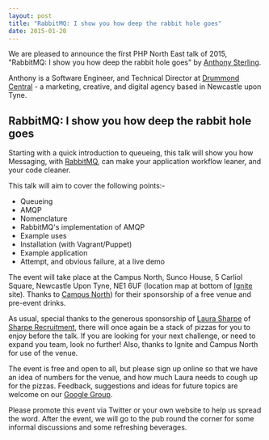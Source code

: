 ```yaml
---
layout: post
title: "RabbitMQ: I show you how deep the rabbit hole goes"
date: 2015-01-20
---
```


We are pleased to announce the first PHP North East talk of 2015, "RabbitMQ: I show you how deep the rabbit hole goes" by [Anthony Sterling][1].

Anthony is a Software Engineer, and Technical Director at [Drummond Central][2] - a marketing, creative, and digital agency based in Newcastle upon Tyne.

## RabbitMQ: I show you how deep the rabbit hole goes

Starting with a quick introduction to queueing, this talk will show you how Messaging, with [RabbitMQ][3], can make your application workflow leaner, and your code cleaner.

This talk will aim to cover the following points:-

- Queueing
- AMQP
- Nomenclature
- RabbitMQ's implementation of AMQP
- Example uses
- Installation (with Vagrant/Puppet)
- Example application
- Attempt, and obvious failure, at a live demo

The event will take place at the Campus North, Sunco House, 5 Carliol Square, Newcastle Upon Tyne, NE1 6UF (location map at bottom of [Ignite][4] site). Thanks to [Campus North][5]) for their sponsorship of a free venue and pre-event drinks.

As usual, special thanks to the generous sponsorship of [Laura Sharpe][6] of [Sharpe Recruitment][7], there will once again be a stack of pizzas for you to enjoy before the talk. If you are looking for your next challenge, or need to expand you team, look no further! Also, thanks to Ignite and Campus North for use of the venue.

The event is free and open to all, but please sign up online so that we have an idea of numbers for the venue, and how much Laura needs to cough up for the pizzas. Feedback, suggestions and ideas for future topics are welcome on our [Google Group][8].

Please promote this event via Twitter or your own website to help us spread the word. After the event, we will go to the pub round the corner for some informal discussions and some refreshing beverages.

[1]: https://twitter.com/anthonysterling
[2]: http://drummondcentral.co.uk/
[3]: http://www.rabbitmq.com/
[4]: http://ignite100.com/
[5]: http://campusnorth.co.uk/
[6]: https://twitter.com/sharperecruit
[7]: http://www.sharperecruitment.co.uk/
[8]: http://groups.google.com/group/php-north-east
